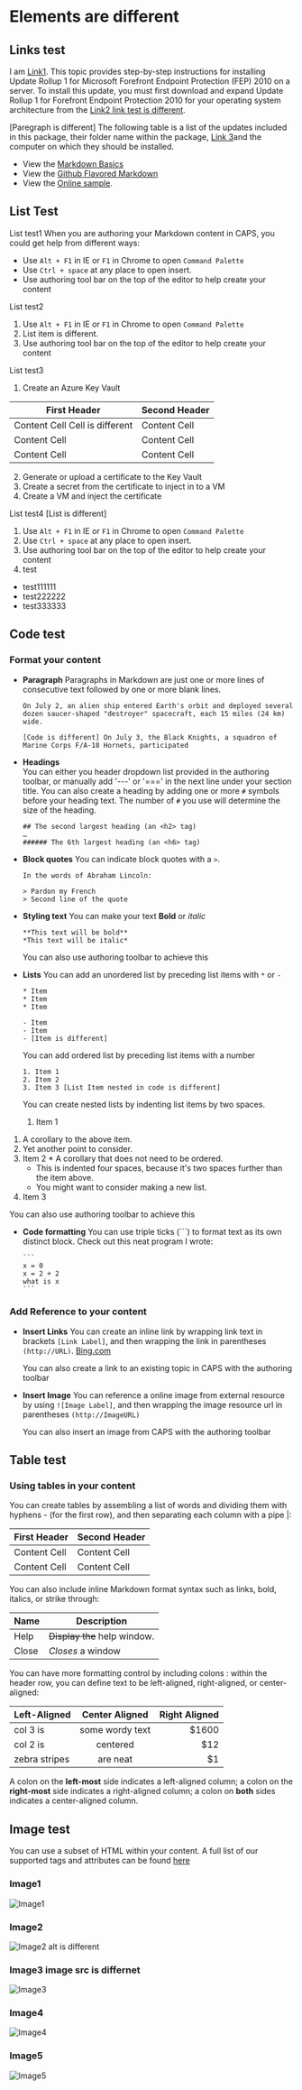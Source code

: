 # Elements are different

## Links test

I am [Link1](http://www.baidu.com).
This topic provides step-by-step instructions for installing Update Rollup 1 for Microsoft Forefront Endpoint Protection (FEP) 2010 on a server. To install this update, you must first download and expand Update Rollup 1 for Forefront Endpoint Protection 2010 for your operating system architecture from the [Link2 link test is different](http://go.microsoft.com/fwlink/?LinkID=220766).

[Paregraph is different] The following table is a list of the updates included in this package, their folder name within the package, [Link 3](http://www.google.com)and the computer on which they should be installed.

* View the [Markdown Basics](https://help.github.com/articles/markdown-basics/)
* View the [Github Flavored Markdown](https://help.github.com/articles/github-flavored-markdown/)
* View the [Online sample](http://github.github.com/github-flavored-markdown/sample_content.html).

## List Test

List test1 When you are authoring your Markdown content in CAPS, you could get help from different ways:
- Use `Alt + F1` in IE or `F1` in Chrome to open `Command Palette`
- Use `Ctrl + space` at any place to open insert.
- Use authoring tool bar on the top of the editor to help create your content

List test2
1. Use `Alt + F1` in IE or `F1` in Chrome to open `Command Palette`
2. List item is different.
3. Use authoring tool bar on the top of the editor to help create your content

List test3
1. Create an Azure Key Vault

|First Header  | Second Header|
|-------------|-------------|
|Content Cell Cell is different | Content Cell|
|Content Cell  | Content Cell|
|Content Cell  | Content Cell|

2. Generate or upload a certificate to the Key Vault
3. Create a secret from the certificate to inject in to a VM
4. Create a VM and inject the certificate

List test4 [List is different]
1. Use `Alt + F1` in IE or `F1` in Chrome to open `Command Palette`
2. Use `Ctrl + space` at any place to open insert.
3. Use authoring tool bar on the top of the editor to help create your content
4. test

- test111111
- test222222
- test333333

## Code test

### Format your content
- **Paragraph**
  Paragraphs in Markdown are just one or more lines of consecutive text followed by one or more blank lines.
  
  ```
  On July 2, an alien ship entered Earth's orbit and deployed several dozen saucer-shaped "destroyer" spacecraft, each 15 miles (24 km) wide.
  
  [Code is different] On July 3, the Black Knights, a squadron of Marine Corps F/A-18 Hornets, participated 
  ```
  
- **Headings**  
  You can either you header dropdown list provided in the authoring toolbar, or manually add '---' or '===' in the     next line under your section title. You can also create a heading by adding one or more `#` symbols before your     heading text. The number of `#` you use will determine the size of the heading.

  ```
  ## The second largest heading (an <h2> tag)
  …
  ###### The 6th largest heading (an <h6> tag)
  ```

- **Block quotes**
  You can indicate block quotes with a `>`.
  ```
  In the words of Abraham Lincoln:
  
  > Pardon my French
  > Second line of the quote
  ```

- **Styling text**
  You can make your text **Bold** or *italic*
  ```
  **This text will be bold**
  *This text will be italic*  
  ```
  You can also use authoring toolbar to achieve this

- **Lists**
  You can add an unordered list by preceding list items with `*` or `-`
  ```
  * Item
  * Item
  * Item
  
  - Item
  - Item
  - [Item is different]
  ```
  You can add ordered list by preceding list items with a number
  ```
  1. Item 1
  2. Item 2
  3. Item 3 [List Item nested in code is different]
  ```
  
  You can create nested lists by indenting list items by two spaces.
  
  1. Item 1
1. A corollary to the above item.
2. Yet another point to consider.
  2. Item 2
    * A corollary that does not need to be ordered.
      * This is indented four spaces, because it's two spaces further than the item above.
      * You might want to consider making a new list.
  3. Item 3 
  
  You can also use authoring toolbar to achieve this
  
- **Code formatting**
  You can use triple ticks (```) to format text as its own distinct block.
  Check out this neat program I wrote:  
  ~~~~
  ```
  x = 0
  x = 2 + 2
  what is x
  ```
  ~~~~

### Add Reference to your content
- **Insert Links**
  You can create an inline link by wrapping link text in brackets `[Link Label]`, and then wrapping the link in    parentheses `(http://URL)`. 
  [Bing.com](http://www.bing.com)
  
  You can also create a link to an existing topic in CAPS with the authoring toolbar
  
- **Insert Image**
  You can reference a online image from external resource by using `![Image Label]`, and then wrapping the image resource url in parentheses `(http://ImageURL)`
  
  You can also insert an image from CAPS with the authoring toolbar

## Table test
### Using tables in your content

You can create tables by assembling a list of words and dividing them with hyphens - (for the first row), and then separating each column with a pipe |:

First Header   | Second Header
------------- | -------------
Content Cell  | Content Cell
Content Cell  | Content Cell

You can also include inline Markdown format syntax such as links, bold, italics, or strike through:

| Name | Description          |
| ------------- | ----------- |
| Help      | ~~Display the~~ help window.|
| Close     | _Closes_ a window     |

You can have more formatting control by including colons : within the header row, you can define text to be left-aligned, right-aligned, or center-aligned:

| Left-Aligned  | Center Aligned  | Right Aligned |
| :------------ |:---------------:| -----:|
| col 3 is      | some wordy text | $1600 |
| col 2 is      | centered        |   $12 |
| zebra stripes | are neat        |    $1 |

A colon on the **left-most** side indicates a left-aligned column; a colon on the **right-most** side indicates a right-aligned column; a colon on **both** sides indicates a center-aligned column.


## Image test

You can use a subset of HTML within your content. 
A full list of our supported tags and attributes can be found [here](https://github.com/github/markup/tree/master#html-sanitization)

### Image1
![Image1](../../../Images/image1.jpg)

### Image2
![Image2 alt is different](../../../Images/image2.jpg)

### Image3 image src is differnet
![Image3](../../../Images/image2.jpg)

### Image4
![Image4](../../../Images/image4.jpg)

### Image5
![Image5](../../../Images/image5.jpg)